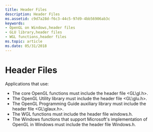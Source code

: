 ```yaml
---
title: Header Files
description: Header Files
ms.assetid: c9d7a28d-f6c3-44c5-97d9-4bb56906ab3c
keywords:
- OpenGL on Windows,header files
- GLU library,header files
- WGL functions,header files
ms.topic: article
ms.date: 05/31/2018
---
```


# Header Files

Applications that use:

-   The core OpenGL functions must include the header file <GL\\gl.h>.
-   The OpenGL Utility library must include the header file <GL\\glu.h>.
-   The OpenGL Programming Guide auxiliary library must include the header file <GL\\glaux.h>.
-   The WGL functions must include the header file windows.h.
-   The Windows functions that support Microsoft's implementation of OpenGL in Windows must include the header file Windows.h.

 

 




